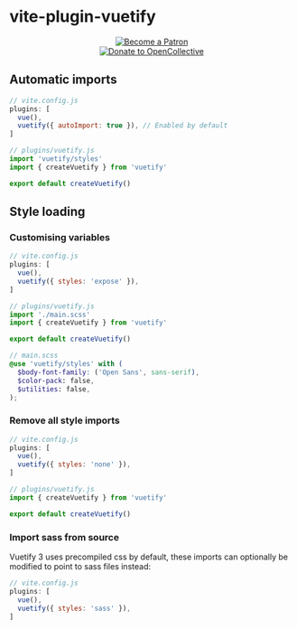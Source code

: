 # vite-plugin-vuetify

<div align="center">
  <a href="https://www.patreon.com/kaelwd">
    <img src="https://c5.patreon.com/external/logo/become_a_patron_button.png" alt="Become a Patron" />
  </a>
  <br>
  <a href="https://opencollective.com/vuetify">
    <img src="https://opencollective.com/static/images/become_sponsor.svg" alt="Donate to OpenCollective">
  </a>
</div>

## Automatic imports
```js
// vite.config.js
plugins: [
  vue(),
  vuetify({ autoImport: true }), // Enabled by default
]
```
```js
// plugins/vuetify.js
import 'vuetify/styles'
import { createVuetify } from 'vuetify'

export default createVuetify()
```

## Style loading
### Customising variables
```js
// vite.config.js
plugins: [
  vue(),
  vuetify({ styles: 'expose' }),
]
```
```js
// plugins/vuetify.js
import './main.scss'
import { createVuetify } from 'vuetify'

export default createVuetify()
```
```scss
// main.scss
@use 'vuetify/styles' with (
  $body-font-family: ('Open Sans', sans-serif),
  $color-pack: false,
  $utilities: false,
);
```

### Remove all style imports
```js
// vite.config.js
plugins: [
  vue(),
  vuetify({ styles: 'none' }),
]
```
```js
// plugins/vuetify.js
import { createVuetify } from 'vuetify'

export default createVuetify()
```

### Import sass from source
Vuetify 3 uses precompiled css by default, these imports can optionally be modified to point to sass files instead:

```js
// vite.config.js
plugins: [
  vue(),
  vuetify({ styles: 'sass' }),
]
```
